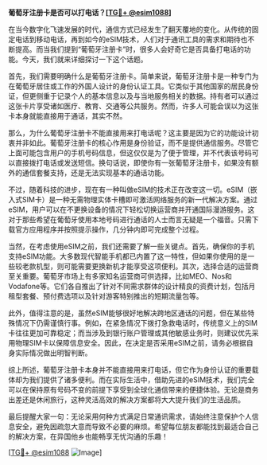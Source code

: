 **葡萄牙注册卡是否可以打电话？[[TG💪+ @esim1088](https://t.me/s/esim1088)]**

在当今数字化飞速发展的时代，通信方式已经发生了翻天覆地的变化。从传统的固定电话到移动电话，再到如今的eSIM技术，人们对于通讯工具的需求和期待也不断提高。而当我们提到“葡萄牙注册卡”时，很多人会好奇它是否具备打电话的功能。今天，我们就来详细探讨一下这个话题。

首先，我们需要明确什么是葡萄牙注册卡。简单来说，葡萄牙注册卡是一种专门为在葡萄牙居住或工作的外国人设计的身份认证工具。它类似于其他国家的居民身份证，但更侧重于记录个人的基本信息以及与当地服务相关的数据。持有者可以通过这张卡片享受诸如医疗、教育、交通等公共服务。然而，许多人可能会误以为这张卡本身就能直接用于通话，其实不然。

那么，为什么葡萄牙注册卡不能直接用来打电话呢？这主要是因为它的功能设计初衷并非如此。葡萄牙注册卡的核心作用是身份验证，而不是提供通信服务。尽管它上面可能包含用户的手机号码信息，但这仅仅是为了便于管理，并不代表该号码可以直接拨打电话或发送短信。换句话说，即使你有一张葡萄牙注册卡，如果没有额外的通信套餐支持，还是无法实现基本的通话功能。

不过，随着科技的进步，现在有一种叫做eSIM的技术正在改变这一切。eSIM（嵌入式SIM卡）是一种无需物理实体卡槽即可激活网络服务的新一代解决方案。通过eSIM，用户可以在不更换设备的情况下轻松切换运营商并开通国际漫游服务。这对于那些希望在葡萄牙使用本地号码进行通话的人士而言无疑是一个福音。只需下载官方应用程序并按照提示操作，几分钟内即可完成整个过程。

当然，在考虑使用eSIM之前，我们还需要了解一些关键点。首先，确保你的手机支持eSIM功能。大多数现代智能手机都已内置了这一特性，但如果你使用的是一些较老款机型，则可能需要更换新机才能享受这项便利。其次，选择合适的运营商至关重要。葡萄牙市场上有多家知名运营商可供选择，比如MEO、Nos和Vodafone等。它们各自推出了针对不同需求群体的设计精良的资费计划，包括月租型套餐、预付费选项以及针对游客特别推出的短期流量包等。

此外，值得注意的是，虽然eSIM能够很好地解决跨地区通话的问题，但在某些特殊情况下仍需谨慎行事。例如，在紧急情况下拨打急救电话时，传统意义上的SIM卡往往更加可靠稳定；而当涉及到银行账户管理或其他敏感业务时，则建议优先采用物理SIM卡以保障信息安全。因此，在决定是否采用eSIM之前，请务必根据自身实际情况做出明智判断。

综上所述，葡萄牙注册卡本身并不能直接用来打电话，但它作为身份认证的重要载体却为我们提供了诸多便利。而在实际生活中，借助先进的eSIM技术，我们完全可以在保持原有号码不变的前提下享受到全球化通信带来的便捷体验。无论是商务出差还是休闲旅行，这种灵活高效的解决方案都将大大提升我们的生活品质。

最后提醒大家一句：无论采用何种方式满足日常通讯需求，请始终注意保护个人信息安全，避免因疏忽大意而导致不必要的麻烦。希望每位朋友都能找到最适合自己的解决方案，在异国他乡也能畅享无忧沟通的乐趣！

[[TG💪+ @esim1088](https://t.me/s/esim1088) ![Image](https://i.postimg.cc/4NQfJmqS/Snipaste-2025-05-13-00-14-12.png)]